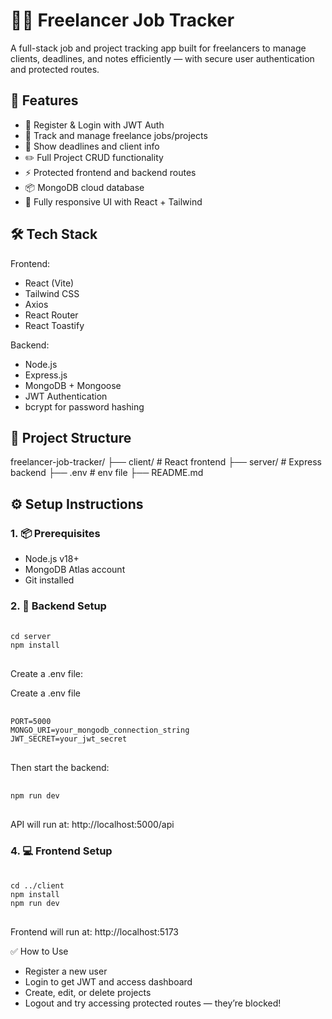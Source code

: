 # 🧑‍💻 Freelancer Job Tracker

A full-stack job and project tracking app built for freelancers to manage clients, deadlines, and notes efficiently — with secure user authentication and protected routes.

## 🚀 Features

- 🔐 Register & Login with JWT Auth
- 🧾 Track and manage freelance jobs/projects
- 📅 Show deadlines and client info
- ✏️ Full Project CRUD functionality
- ⚡ Protected frontend and backend routes
- 📦 MongoDB cloud database
- 📱 Fully responsive UI with React + Tailwind

## 🛠️ Tech Stack

Frontend:
- React (Vite)
- Tailwind CSS
- Axios
- React Router
- React Toastify

Backend:
- Node.js
- Express.js
- MongoDB + Mongoose
- JWT Authentication
- bcrypt for password hashing

## 📁 Project Structure

freelancer-job-tracker/
├── client/ # React frontend
├── server/ # Express backend
├── .env # env file
├── README.md


## ⚙️ Setup Instructions

### 1. 📦 Prerequisites

- Node.js v18+
- MongoDB Atlas account
- Git installed


### 2. 🔧 Backend Setup

<pre> <code>
cd server
npm install
</code> </pre>
Create a .env file:

Create a .env file
<pre> <code>
PORT=5000
MONGO_URI=your_mongodb_connection_string
JWT_SECRET=your_jwt_secret
</code> </pre>

Then start the backend:

<pre> <code>
npm run dev
</code> </pre>
API will run at: http://localhost:5000/api

### 4. 💻 Frontend Setup

<pre> <code>
cd ../client 
npm install 
npm run dev
</code> </pre>
Frontend will run at: http://localhost:5173

✅ How to Use
- Register a new user
- Login to get JWT and access dashboard
- Create, edit, or delete projects
- Logout and try accessing protected routes — they’re blocked!
